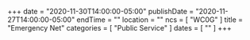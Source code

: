 +++
date = "2020-11-30T14:00:00-05:00"
publishDate = "2020-11-27T14:00:00-05:00"
endTime = ""
location = ""
ncs = [ "WC0G" ]
title = "Emergency Net"
categories = [ "Public Service" ]
dates = [ "" ]
+++

